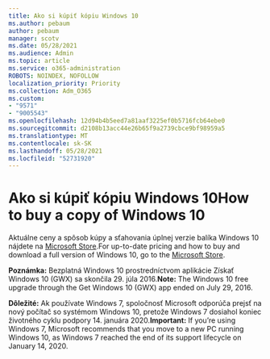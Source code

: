 ```yaml
---
title: Ako si kúpiť kópiu Windows 10
ms.author: pebaum
author: pebaum
manager: scotv
ms.date: 05/28/2021
ms.audience: Admin
ms.topic: article
ms.service: o365-administration
ROBOTS: NOINDEX, NOFOLLOW
localization_priority: Priority
ms.collection: Adm_O365
ms.custom:
- "9571"
- "9005543"
ms.openlocfilehash: 12d94b4b5eed7a81aaf3225ef0b5716fcb64ebe0
ms.sourcegitcommit: d2108b13acc44e26b65f9a2739cbce9bf98959a5
ms.translationtype: MT
ms.contentlocale: sk-SK
ms.lasthandoff: 05/28/2021
ms.locfileid: "52731920"
---
```

# <a name="how-to-buy-a-copy-of-windows-10"></a><span data-ttu-id="4be24-102">Ako si kúpiť kópiu Windows 10</span><span class="sxs-lookup"><span data-stu-id="4be24-102">How to buy a copy of Windows 10</span></span>

<span data-ttu-id="4be24-103">Aktuálne ceny a spôsob kúpy a sťahovania úplnej verzie balíka Windows 10 nájdete na [Microsoft Store](https://www.microsoft.com/store/b/windows).</span><span class="sxs-lookup"><span data-stu-id="4be24-103">For up-to-date pricing and how to buy and download a full version of Windows 10, go to the [Microsoft Store](https://www.microsoft.com/store/b/windows).</span></span>

<span data-ttu-id="4be24-104">**Poznámka:** Bezplatná Windows 10 prostredníctvom aplikácie Získať Windows 10 (GWX) sa skončila 29. júla 2016.</span><span class="sxs-lookup"><span data-stu-id="4be24-104">**Note:** The Windows 10 free upgrade through the Get Windows 10 (GWX) app ended on July 29, 2016.</span></span>

<span data-ttu-id="4be24-105">**Dôležité:** Ak používate Windows 7, spoločnosť Microsoft odporúča prejsť na nový počítač so systémom Windows 10, pretože Windows 7 dosiahol koniec životného cyklu podpory 14. januára 2020.</span><span class="sxs-lookup"><span data-stu-id="4be24-105">**Important:** If you’re using Windows 7, Microsoft recommends that you move to a new PC running Windows 10, as Windows 7 reached the end of its support lifecycle on January 14, 2020.</span></span>

